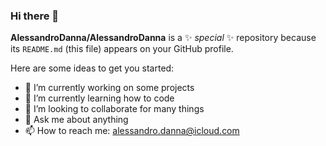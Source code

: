 ### Hi there 👋


**AlessandroDanna/AlessandroDanna** is a ✨ _special_ ✨ repository because its `README.md` (this file) appears on your GitHub profile.

Here are some ideas to get you started:

- 🔭 I’m currently working on some projects
- 🌱 I’m currently learning how to code
- 👯 I’m looking to collaborate for many things
- 💬 Ask me about anything
- 📫 How to reach me: alessandro.danna@icloud.com


